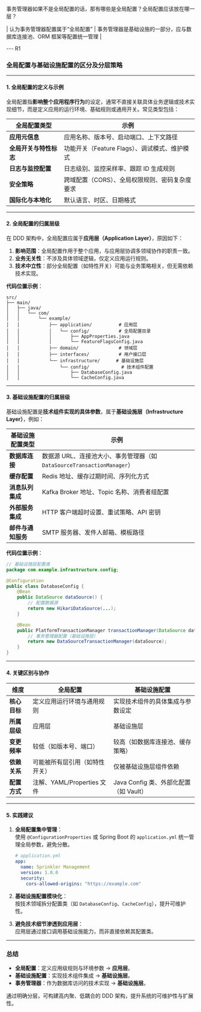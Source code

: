 事务管理器如果不是全局配置的话，那有哪些是全局配置？全局配置应该放在哪一层？

| 认为事务管理器配置属于“全局配置” | 事务管理器是基础设施的一部分，应与数据库连接池、ORM 框架等配置统一管理 |

--- R1

### 全局配置与基础设施配置的区分及分层策略

---

#### **1. 全局配置的定义与示例**

全局配置指**影响整个应用程序行为**的设定，通常不直接关联具体业务逻辑或技术实现细节，而是定义应用的运行环境、基础规则或通用开关。常见类型包括：

| **全局配置类型**       | **示例**                                       |
| ---------------------- | ---------------------------------------------- |
| **应用元信息**         | 应用名称、版本号、启动端口、上下文路径         |
| **全局开关与特性标志** | 功能开关（Feature Flags）、调试模式、维护模式  |
| **日志与监控配置**     | 日志级别、监控采样率、跟踪 ID 生成规则         |
| **安全策略**           | 跨域配置（CORS）、全局权限规则、密码复杂度要求 |
| **国际化与本地化**     | 默认语言、时区、日期格式                       |

---

#### **2. 全局配置的归属层级**

在 DDD 架构中，全局配置应属于**应用层（Application Layer）**，原因如下：

1. **影响范围**：全局配置作用于整个应用，与应用层协调多领域协作的职责一致。
2. **业务无关性**：不涉及具体领域逻辑，仅定义应用运行规则。
3. **技术中立性**：部分全局配置（如特性开关）可能与业务策略相关，但无需依赖技术实现。

**代码位置示例**：

```text
src/
├── main/
│   ├── java/
│   │   └── com/
│   │       └── example/
│   │           ├── application/          # 应用层
│   │           │   └── config/           # 全局配置目录
│   │           │       ├── AppProperties.java
│   │           │       └── FeatureFlagsConfig.java
│   │           ├── domain/               # 领域层
│   │           ├── interfaces/           # 用户接口层
│   │           └── infrastructure/      # 基础设施层
│   │               └── config/            # 技术组件配置
│   │                   ├── DatabaseConfig.java
│   │                   └── CacheConfig.java
```

---

#### **3. 基础设施配置的归属层级**

基础设施配置是**技术组件实现的具体参数**，属于**基础设施层（Infrastructure Layer）**，例如：

| **基础设施配置类型** | **示例**                                                                |
| -------------------- | ----------------------------------------------------------------------- |
| **数据库连接**       | 数据源 URL、连接池大小、事务管理器（如 `DataSourceTransactionManager`） |
| **缓存配置**         | Redis 地址、缓存过期时间、序列化方式                                    |
| **消息队列集成**     | Kafka Broker 地址、Topic 名称、消费者组配置                             |
| **外部服务集成**     | HTTP 客户端超时设置、重试策略、API 密钥                                 |
| **邮件与通知服务**   | SMTP 服务器、发件人邮箱、模板路径                                       |

**代码位置示例**：

```java
// 基础设施层配置类
package com.example.infrastructure.config;

@Configuration
public class DatabaseConfig {
    @Bean
    public DataSource dataSource() {
        // 配置数据源
        return new HikariDataSource(...);
    }

    @Bean
    public PlatformTransactionManager transactionManager(DataSource dataSource) {
        // 事务管理器配置（基础设施层）
        return new DataSourceTransactionManager(dataSource);
    }
}
```

---

#### **4. 关键区别与协作**

| **维度**     | **全局配置**                   | **基础设施配置**                       |
| ------------ | ------------------------------ | -------------------------------------- |
| **核心目标** | 定义应用运行环境与通用规则     | 实现技术组件的具体集成与参数设定       |
| **所属层级** | 应用层                         | 基础设施层                             |
| **变更频率** | 较低（如版本号、端口）         | 较高（如数据库连接池、缓存策略）       |
| **依赖关系** | 可能被所有层引用（如特性开关） | 仅被基础设施层组件依赖                 |
| **配置方式** | 注解、YAML/Properties 文件     | Java Config 类、外部化配置（如 Vault） |

---

#### **5. 实践建议**

1. **全局配置集中管理**：  
   使用 `@ConfigurationProperties` 或 Spring Boot 的 `application.yml` 统一管理全局参数，避免分散。

   ```yaml
   # application.yml
   app:
     name: Sprinkler Management
     version: 1.0.0
     security:
       cors-allowed-origins: "https://example.com"
   ```

2. **基础设施配置模块化**：  
   按技术领域拆分配置类（如 `DatabaseConfig`、`CacheConfig`），提升可维护性。

3. **避免技术细节渗透到应用层**：  
   应用层通过接口调用基础设施能力，而非直接依赖其配置类。

---

### **总结**

- **全局配置**：定义应用级规则与环境参数 → **应用层**。
- **基础设施配置**：实现技术组件集成 → **基础设施层**。
- **事务管理器**：作为数据库访问的技术实现 → **基础设施层**。

通过明确分层，可构建高内聚、低耦合的 DDD 架构，提升系统的可维护性与扩展性。
